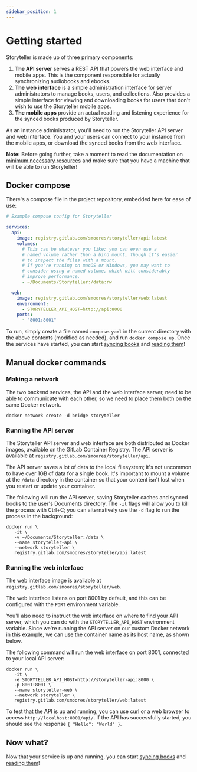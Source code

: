 ```yaml
---
sidebar_position: 1
---
```


# Getting started

Storyteller is made up of three primary components:

1. **The API server** serves a REST API that powers the web interface and mobile
   apps. This is the component responsible for actually synchronizing audiobooks
   and ebooks.
2. **The web interface** is a simple administration interface for server
   administrators to manage books, users, and collections. Also provides a
   simple interface for viewing and downloading books for users that don't wish
   to use the Storyteller mobile apps.
3. **The mobile apps** provide an actual reading and listening experience for
   the synced books produced by Storyteller.

As an instance administrator, you'll need to run the Storyteller API server and
web interface. You and your users can connect to your instance from the mobile
apps, or download the synced books from the web interface.

**Note:** Before going further, take a moment to read the documentation on
[minimum necessary resources](/docs/resources) and make sure that you have a
machine that will be able to run Storyteller!

## Docker compose

There's a compose file in the project repository, embedded here for ease of use:

```yaml
# Example compose config for Storyteller

services:
  api:
    image: registry.gitlab.com/smoores/storyteller/api:latest
    volumes:
      # This can be whatever you like; you can even use a
      # named volume rather than a bind mount, though it's easier
      # to inspect the files with a mount.
      # If you're running on macOS or Windows, you may want to
      # consider using a named volume, which will considerably
      # improve performance.
      - ~/Documents/Storyteller:/data:rw

  web:
    image: registry.gitlab.com/smoores/storyteller/web:latest
    environment:
      - STORYTELLER_API_HOST=http://api:8000
    ports:
      - "8001:8001"
```

To run, simply create a file named `compose.yaml` in the current directory with
the above contents (modified as needed), and run `docker compose up`. Once the
services have started, you can start [syncing books](/docs/syncing-books) and
[reading them](/docs/category/reading-your-books)!

## Manual docker commands

### Making a network

The two backend services, the API and the web interface server, need to be able
to communicate with each other, so we need to place them both on the same Docker
network.

```shell
docker network create -d bridge storyteller
```

### Running the API server

The Storyteller API server and web interface are both distributed as Docker
images, available on the GitLab Container Registry. The API server is available
at `registry.gitlab.com/smoores/storyteller/api`.

The API server saves a lot of data to the local filesystem; it's not uncommon to
have over 1GB of data for a single book. It's important to mount a volume at the
`/data` directory in the container so that your content isn't lost when you
restart or update your container.

The following will run the API server, saving Storyteller caches and synced
books to the user's Documents directory. The `-it` flags will allow you to kill
the process with Ctrl+C; you can alternatively use the `-d` flag to run the
process in the background:

```shell
docker run \
   -it \
   -v ~/Documents/Storyteller:/data \
   --name storyteller-api \
   --network storyteller \
   registry.gitlab.com/smoores/storyteller/api:latest
```

### Running the web interface

The web interface image is available at
`registry.gitlab.com/smoores/storyteller/web`.

The web interface listens on port 8001 by default, and this can be configured
with the `PORT` environment variable.

You'll also need to instruct the web interface on where to find your API server,
which you can do with the `STORYTELLER_API_HOST` environment variable. Since
we're running the API server on our custom Docker network in this example, we
can use the container name as its host name, as shown below.

The following command will run the web interface on port 8001, connected to your
local API server:

```shell
docker run \
   -it \
   -e STORYTELLER_API_HOST=http://storyteller-api:8000 \
   -p 8001:8001 \
   --name storyteller-web \
   --network storyteller \
   registry.gitlab.com/smoores/storyteller/web:latest
```

To test that the API is up and running, you can use
[curl](https://curl.se/docs/tutorial.html) or a web browser to access
`http://localhost:8001/api/`. If the API has successfully started, you should
see the response `{ "Hello": "World" }`.

## Now what?

Now that your service is up and running, you can start
[syncing books](/docs/syncing-books) and
[reading them](/docs/category/reading-your-books)!
